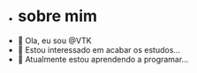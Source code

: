 - # sobre mim
- 👋 Ola, eu sou @VTK
- 👀 Estou interessado em acabar os estudos...
- 🌱 Atualmente estou aprendendo a programar...


<!---
KHBGR7V/KHBGR7V is a ✨ special ✨ repository because its `README.md` (this file) appears on your GitHub profile.
You can click the Preview link to take a look at your changes.
--->
